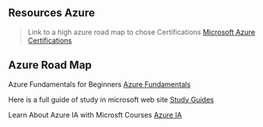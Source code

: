 ## Resources Azure

> Link to a high azure road map to chose Certifications [Microsoft Azure Certifications](https://query.prod.cms.rt.microsoft.com/cms/api/am/binary/RE4wyqh)


## Azure Road Map 

Azure Fundamentals for Beginners [Azure Fundamentals](https://learn.microsoft.com/pt-br/certifications/azure-fundamentals/?WT.mc_id=Azure_BoM-wwl)

Here is a full guide of study in microsoft web site [Study Guides](https://learn.microsoft.com/pt-br/certifications/resources/study-guides/AI-900)

Learn About Azure IA with Microsft Courses [Azure IA](https://learn.microsoft.com/en-us/training/browse/?roles=ai-engineer&resource_type=learning%20path&wt.mc_id=esi_lxp_webpage_wwl)



